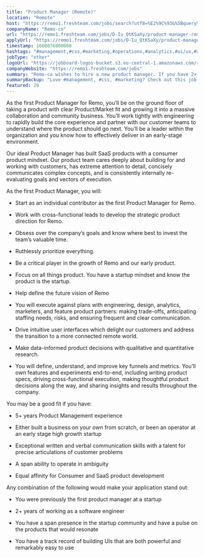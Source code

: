 ```yaml
---
title: "Product Manager (Remote)"
location: "Remote"
host: "https://remo1.freshteam.com/jobs/search?utf8=%E2%9C%93&%5Bquery%5D=&%5Bbranch_id%5D=&%5Bremote%5D=0&%5Bremote%5D=1&commit=Go"
companyName: "Remo-co"
url: "https://remo1.freshteam.com/jobs/D-Iu_QtKSaXy/product-manager-remote"
applyUrl: "https://remo1.freshteam.com/jobs/D-Iu_QtKSaXy/product-manager-remote#applicant-form"
timestamp: 1608076800000
hashtags: "#management,#css,#marketing,#operations,#analytics,#ui/ux,#analysis"
jobType: "other"
logoUrl: "https://jobboard-logos-bucket.s3.eu-central-1.amazonaws.com/remo-co"
companyWebsite: "https://remo1.freshteam.com/jobs"
summary: "Remo-co wishes to hire a new product manager. If you have 2+ years of working as a software engineer, consider applying."
summaryBackup: "Love #management, #css, #marketing? Check out this job post!"
featured: 20
---
```


As the first Product Manager for Remo, you’ll be on the ground floor of taking a product with clear Product/Market fit and growing it into a massive collaboration and community business. You’ll work tightly with engineering to rapidly build the core experience and partner with our customer teams to understand where the product should go next. You’ll be a leader within the organization and you know how to effectively deliver in an early-stage environment.

Our ideal Product Manager has built SaaS products with a consumer product mindset. Our product team cares deeply about building for and working with customers, has extreme attention to detail, concisely communicates complex concepts, and is consistently internally re-evaluating goals and vectors of execution.

As the first Product Manager, you will:

*   Start as an individual contributor as the first Product Manager for Remo.
    
*   Work with cross-functional leads to develop the strategic product direction for Remo.
    
*   Obsess over the company’s goals and know where best to invest the team’s valuable time.
    
*   Ruthlessly prioritize everything.
    
*   Be a critical player in the growth of Remo and our early product.
    
*   Focus on all things product. You have a startup mindset and know the product is the startup.
    
*   Help define the future vision of Remo
    
*   You will execute against plans with engineering, design, analytics, marketers, and feature product partners: making trade-offs, anticipating staffing needs, risks, and ensuring frequent and clear communication.
    
*   Drive intuitive user interfaces which delight our customers and address the transition to a more connected remote world.
    
*   Make data-informed product decisions with qualitative and quantitative research. 
    
*   You will define, understand, and improve key funnels and metrics. You’ll own features and experiments end-to-end, including writing product specs, driving cross-functional execution, making thoughtful product decisions along the way, and sharing insights and results throughout the company.
    

You may be a good fit if you have:

*   5+ years Product Management experience
    
*   Either built a business on your own from scratch, or been an operator at an early stage high growth startup
    
*   Exceptional written and verbal communication skills with a talent for precise articulations of customer problems
    
*   A span ability to operate in ambiguity
    
*   Equal affinity for Consumer and SaaS product development 
    

Any combination of the following would make your application stand out:

*   You were previously the first product manager at a startup
    
*   2+ years of working as a software engineer
    
*   You have a span presence in the startup community and have a pulse on the products that would resonate
    
*   You have a track record of building UIs that are both powerful and remarkably easy to use
